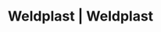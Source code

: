 ---
Link: "file:/Users/vinayakpatel/Downloads/www.weldplast.cz/eshop_products_compare/add/eshop-products-variant34"
product_name: "null"
product_id: "null"
title: "Weldplast | Weldplast"
product_desc: ""
product_specs: ""
product_downloads: ""
href: ""
accessories: ""
similar_products: ""
---